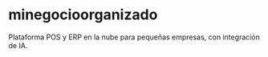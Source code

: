 # minegocioorganizado
Plataforma POS y ERP en la nube para pequeñas empresas, con integración de IA.
